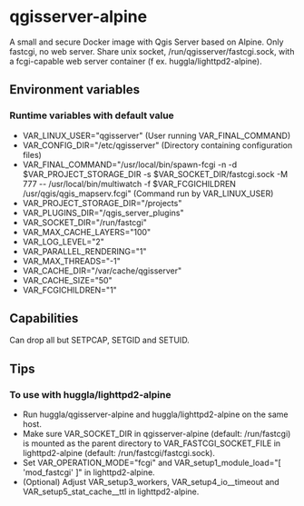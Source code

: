 # qgisserver-alpine
A small and secure Docker image with Qgis Server based on Alpine. Only fastcgi, no web server. Share unix socket, /run/qgisserver/fastcgi.sock, with a fcgi-capable web server container (f ex. huggla/lighttpd2-alpine).

## Environment variables
### Runtime variables with default value
* VAR_LINUX_USER="qgisserver" (User running VAR_FINAL_COMMAND)
* VAR_CONFIG_DIR="/etc/qgisserver" (Directory containing configuration files)
* VAR_FINAL_COMMAND="/usr/local/bin/spawn-fcgi -n -d \$VAR_PROJECT_STORAGE_DIR -s \$VAR_SOCKET_DIR/fastcgi.sock -M 777 -- /usr/local/bin/multiwatch -f \$VAR_FCGICHILDREN /usr/qgis/qgis_mapserv.fcgi" (Command run by VAR_LINUX_USER)
* VAR_PROJECT_STORAGE_DIR="/projects"
* VAR_PLUGINS_DIR="/qgis_server_plugins"
* VAR_SOCKET_DIR="/run/fastcgi"
* VAR_MAX_CACHE_LAYERS="100"
* VAR_LOG_LEVEL="2"
* VAR_PARALLEL_RENDERING="1"
* VAR_MAX_THREADS="-1"
* VAR_CACHE_DIR="/var/cache/qgisserver"
* VAR_CACHE_SIZE="50"
* VAR_FCGICHILDREN="1"

## Capabilities
Can drop all but SETPCAP, SETGID and SETUID.

## Tips
### To use with huggla/lighttpd2-alpine
* Run huggla/qgisserver-alpine and huggla/lighttpd2-alpine on the same host.
* Make sure VAR_SOCKET_DIR in qgisserver-alpine (default: /run/fastcgi) is mounted as the parent directory to VAR_FASTCGI_SOCKET_FILE in lighttpd2-alpine (default: /run/fastcgi/fastcgi.sock).
* Set VAR_OPERATION_MODE="fcgi" and VAR_setup1_module_load="[ 'mod_fastcgi' ]" in lighttpd2-alpine.
* (Optional) Adjust VAR_setup3_workers, VAR_setup4_io__timeout and VAR_setup5_stat_cache__ttl in lighttpd2-alpine.
